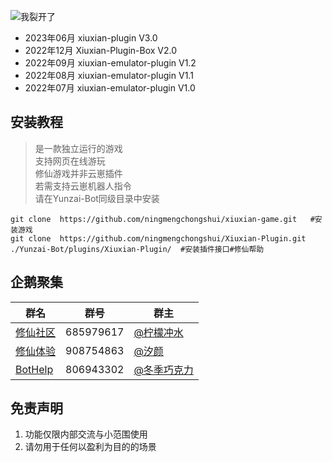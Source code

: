 ![我裂开了](https://s1.ax1x.com/2022/11/02/xH9Kcd.jpg)       
- 2023年06月 xiuxian-plugin V3.0
- 2022年12月 Xiuxian-Plugin-Box V2.0
- 2022年09月 xiuxian-emulator-plugin V1.2
- 2022年08月 xiuxian-emulator-plugin V1.1
- 2022年07月 xiuxian-emulator-plugin V1.0

## 安装教程      
>是一款独立运行的游戏    
>支持网页在线游玩    
>修仙游戏并非云崽插件    
>若需支持云崽机器人指令    
>请在Yunzai-Bot同级目录中安装    
```
git clone  https://github.com/ningmengchongshui/xiuxian-game.git   #安装游戏
git clone  https://github.com/ningmengchongshui/Xiuxian-Plugin.git ./Yunzai-Bot/plugins/Xiuxian-Plugin/  #安装插件接口#修仙帮助
```

## 企鹅聚集     
群名  | 群号  |  群主 
------------- | -------------  | -------------   
| [修仙社区](https://afdian.net/a/ningmengchongshui) | 685979617 | [@柠檬冲水](https://gitee.com/ningmengchongshui) |  
| [修仙体验](https://afdian.net/a/ningmengchongshui) | 908754863 | [@汐颜](https://gitee.com/mg1105194437) |   
| [BotHelp](https://afdian.net/a/WinterChocolates) | 806943302 | [@冬季巧克力](https://gitee.com/djqkl_znje) |  

## 免责声明       
1. 功能仅限内部交流与小范围使用       
2. 请勿用于任何以盈利为目的的场景    